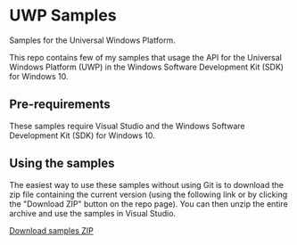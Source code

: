 # UWP Samples
Samples for the Universal Windows Platform.

This repo contains few of my samples that usage the API for the Universal Windows Platform (UWP) in the Windows Software Development Kit (SDK) for Windows 10.

## Pre-requirements
These samples require Visual Studio and the Windows Software Development Kit (SDK) for Windows 10.

## Using the samples
The easiest way to use these samples without using Git is to download the zip file containing the current version (using the following link or by clicking the "Download ZIP" button on the repo page). You can then unzip the entire archive and use the samples in Visual Studio.

[Download samples ZIP](https://github.com/kundan2001/UWP-Samples/archive/master.zip)
